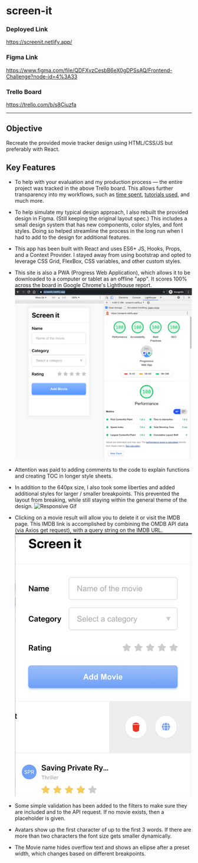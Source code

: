 # screen-it



### Deployed Link 
https://screenit.netlify.app/

### Figma Link
https://www.figma.com/file/QDFXvzCesbB6eX0gDPSsAQ/Frontend-Challenge?node-id=4%3A33

### Trello Board
https://trello.com/b/s8Ciuzfa


---


## Objective 

Recreate the provided movie tracker design using HTML/CSS/JS but preferably with React.  

## Key Features 

* To help with your evaluation and my production process — the entire project was tracked in the above Trello board. This allows further transparency into my workflows, such as [time spent](https://trello.com/c/te2ZPyp6), [tutorials used](https://trello.com/c/ZQ6hs0bG), and much more. 

* To help simulate my typical design approach, I also rebuilt the provided design in Figma. (Still keeping the original layout spec.) This includes a small design system that has new components, color styles, and font styles. Doing so helped streamline the process in the long run when I had to add to the design for additional features. 

* This app has been built with React and uses ES6+ JS, Hooks, Props, and a Context Provider. I stayed away from using bootstrap and opted to leverage CSS Grid, FlexBox, CSS variables, and other custom styles.

* This site is also a PWA (Progress Web Application), which allows it to be downloaded to a computer or tablet as an offline "app". It scores 100% across the board in Google Chrome's Lighthouse report. 
![lighthouse report](./readme-assets/lighthouse-report.png)  

* Attention was paid to adding comments to the code to explain functions and creating TOC in longer style sheets.

* In addition to the 640px size, I also took some liberties and added additional styles for larger / smaller breakpoints. This prevented the layout from breaking, while still staying within the general theme of the design. 
![Responsive Gif](./readme-assets/responsive.gif)  


* Clicking on a movie result will allow you to delete it or visit the IMDB page. This IMDB link is accomplished by combining the OMDB API data (via Axios get request), with a query string on the IMDB URL. 
![Tools Gif](./readme-assets/tools.png)  


* Some simple validation has been added to the filters to make sure they are included and to the API request. If no movie exists, then a placeholder is given.

* Avatars show up the first character of up to the first 3 words. If there are more than two characters the font size gets smaller dynamically. 

* The Movie name hides overflow text and shows an ellipse after a preset width, which changes based on different breakpoints.


